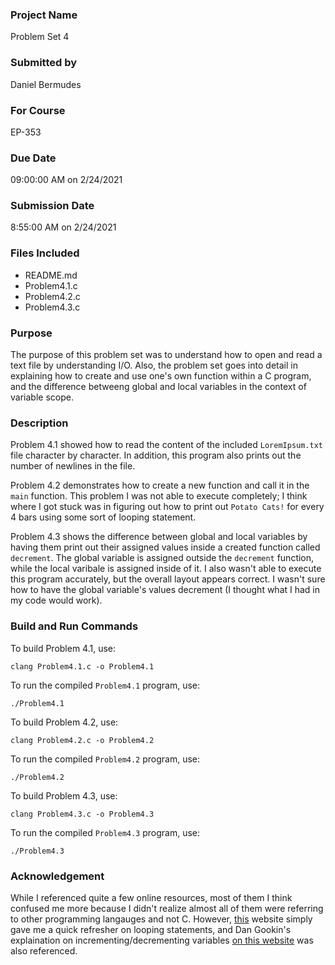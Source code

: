 ### Project Name
Problem Set 4

### Submitted by
Daniel Bermudes

### For Course
EP-353

### Due Date
09:00:00 AM on 2/24/2021

### Submission Date
8:55:00 AM on 2/24/2021

### Files Included
- README.md 
- Problem4.1.c
- Problem4.2.c
- Problem4.3.c

### Purpose
The purpose of this problem set was to understand how to open and read a text file by understanding I/O. Also, the problem set goes into detail in explaining how to create and use one's own function within a C program, and the difference betweeng global and local variables in the context of variable scope.
### Description
Problem 4.1 showed how to read the content of the included `LoremIpsum.txt` file character by character. In addition, this program also prints out the number of newlines in the file.

Problem 4.2 demonstrates how to create a new function and call it in the `main` function. This problem I was not able to execute completely; I think where I got stuck was in figuring out how to print out `Potato Cats!` for every 4 bars using some sort of looping statement.

Problem 4.3 shows the difference between global and local variables by having them print out their assigned values inside a created function called `decrement`. The global variable is assigned outside the `decrement` function, while the local varibale is assigned inside of it. I also wasn't able to execute this program accurately, but the overall layout appears correct. I wasn't sure how to have the global variable's values decrement (I thought what I had in my code would work).

### Build and Run Commands
To build Problem 4.1, use:

	clang Problem4.1.c -o Problem4.1

To run the compiled `Problem4.1` program, use:

	./Problem4.1
	
To build Problem 4.2, use:

	clang Problem4.2.c -o Problem4.2

To run the compiled `Problem4.2` program, use:

	./Problem4.2

To build Problem 4.3, use:

	clang Problem4.3.c -o Problem4.3

To run the compiled `Problem4.3` program, use:

	./Problem4.3
	
### Acknowledgement
While I referenced quite a few online resources, most of them I think confused me more because I didn't realize almost all of them were referring to other programming langauges and not C. However, [this](https://www.programiz.com/c-programming/c-for-loop) website simply gave me a quick refresher on looping statements, and Dan Gookin's explaination on incrementing/decrementing variables [on this website](https://www.dummies.com/programming/c/incrementing-or-decrementing-a-variable-in-c-before-or-after-you-use-it/) was also referenced.